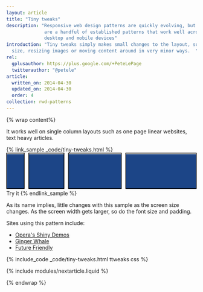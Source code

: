 ```yaml
---
layout: article
title: "Tiny tweaks"
description: "Responsive web design patterns are quickly evolving, but there
              are a handful of established patterns that work well across the
              desktop and mobile devices"
introduction: "Tiny tweaks simply makes small changes to the layout, such as adjusting font
  size, resizing images or moving content around in very minor ways.  "
rel:
  gplusauthor: https://plus.google.com/+PeteLePage
  twitterauthor: "@petele"
article:
  written_on: 2014-04-30
  updated_on: 2014-04-30
  order: 4
collection: rwd-patterns
---
```


{% wrap content%}

It works well on single column layouts such as one page linear websites, text
heavy articles.

{% link_sample _code/tiny-tweaks.html %}
  <img src="imgs/tiny-tweaks.svg">
  Try it
{% endlink_sample %}

As its name implies, little changes with this sample as the screen size changes.
As the screen width gets larger, so do the font size and padding.

Sites using this pattern include:

 * [Opera's Shiny Demos](http://shinydemos.com/)
 * [Ginger Whale](http://gingerwhale.com/)
 * [Future Friendly](http://futurefriendlyweb.com/)

{% include_code _code/tiny-tweaks.html ttweaks css %}

{% include modules/nextarticle.liquid %}

{% endwrap %}
